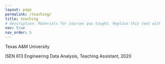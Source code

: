 ```yaml
---
layout: page
permalink: /teaching/
title: teaching
# description: Materials for courses you taught. Replace this text with your description.
nav: true
nav_order: 5
---
```


Texas A&M University

ISEN 613 Engineering Data Analysis, Teaching Assistant, 2020
